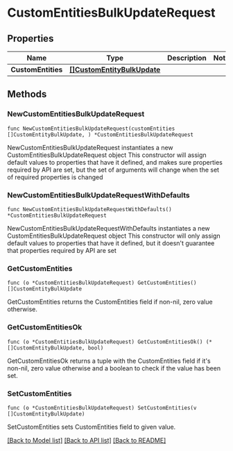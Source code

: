 # CustomEntitiesBulkUpdateRequest

## Properties

Name | Type | Description | Notes
------------ | ------------- | ------------- | -------------
**CustomEntities** | [**[]CustomEntityBulkUpdate**](CustomEntityBulkUpdate.md) |  | 

## Methods

### NewCustomEntitiesBulkUpdateRequest

`func NewCustomEntitiesBulkUpdateRequest(customEntities []CustomEntityBulkUpdate, ) *CustomEntitiesBulkUpdateRequest`

NewCustomEntitiesBulkUpdateRequest instantiates a new CustomEntitiesBulkUpdateRequest object
This constructor will assign default values to properties that have it defined,
and makes sure properties required by API are set, but the set of arguments
will change when the set of required properties is changed

### NewCustomEntitiesBulkUpdateRequestWithDefaults

`func NewCustomEntitiesBulkUpdateRequestWithDefaults() *CustomEntitiesBulkUpdateRequest`

NewCustomEntitiesBulkUpdateRequestWithDefaults instantiates a new CustomEntitiesBulkUpdateRequest object
This constructor will only assign default values to properties that have it defined,
but it doesn't guarantee that properties required by API are set

### GetCustomEntities

`func (o *CustomEntitiesBulkUpdateRequest) GetCustomEntities() []CustomEntityBulkUpdate`

GetCustomEntities returns the CustomEntities field if non-nil, zero value otherwise.

### GetCustomEntitiesOk

`func (o *CustomEntitiesBulkUpdateRequest) GetCustomEntitiesOk() (*[]CustomEntityBulkUpdate, bool)`

GetCustomEntitiesOk returns a tuple with the CustomEntities field if it's non-nil, zero value otherwise
and a boolean to check if the value has been set.

### SetCustomEntities

`func (o *CustomEntitiesBulkUpdateRequest) SetCustomEntities(v []CustomEntityBulkUpdate)`

SetCustomEntities sets CustomEntities field to given value.



[[Back to Model list]](../README.md#documentation-for-models) [[Back to API list]](../README.md#documentation-for-api-endpoints) [[Back to README]](../README.md)


